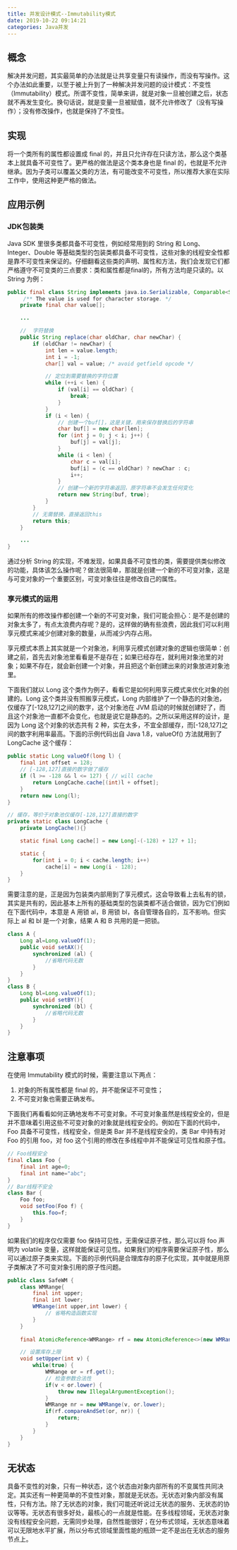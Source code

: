 ```yaml
---
title: 并发设计模式--Immutability模式
date: 2019-10-22 09:14:21
categories: Java并发
---
```

## 概念
解决并发问题，其实最简单的办法就是让共享变量只有读操作，而没有写操作。这个办法如此重要，以至于被上升到了一种解决并发问题的设计模式：不变性（Immutability）模式。所谓不变性，简单来讲，就是对象一旦被创建之后，状态就不再发生变化。换句话说，就是变量一旦被赋值，就不允许修改了（没有写操作）；没有修改操作，也就是保持了不变性。

## 实现
将一个类所有的属性都设置成 final 的，并且只允许存在只读方法，那么这个类基本上就具备不可变性了。更严格的做法是这个类本身也是 final 的，也就是不允许继承。因为子类可以覆盖父类的方法，有可能改变不可变性，所以推荐大家在实际工作中，使用这种更严格的做法。

## 应用示例
### JDK包装类
Java SDK 里很多类都具备不可变性，例如经常用到的 String 和 Long、Integer、Double 等基础类型的包装类都具备不可变性，这些对象的线程安全性都是靠不可变性来保证的。仔细翻看这些类的声明、属性和方法，我们会发现它们都严格遵守不可变类的三点要求：类和属性都是final的，所有方法均是只读的。以 String 为例：
```java
public final class String implements java.io.Serializable, Comparable<String>, CharSequence {
     /** The value is used for character storage. */
    private final char value[];

    ...

    //	字符替换
    public String replace(char oldChar, char newChar) {
        if (oldChar != newChar) {
            int len = value.length;
            int i = -1;
            char[] val = value; /* avoid getfield opcode */

            // 定位到需要替换的字符位置
            while (++i < len) {
                if (val[i] == oldChar) {
                    break;
                }
            }
            if (i < len) {
                // 创建⼀个buf[]，这是关键，⽤来保存替换后的字符串
                char buf[] = new char[len];
                for (int j = 0; j < i; j++) {
                    buf[j] = val[j];
                }
                while (i < len) {
                    char c = val[i];
                    buf[i] = (c == oldChar) ? newChar : c;
                    i++;
                }
                // 创建⼀个新的字符串返回，原字符串不会发⽣任何变化
                return new String(buf, true);
            }
        }
        // ⽆需替换，直接返回this		
        return this;
    }

    ...
}
```

通过分析 String 的实现，不难发现，如果具备不可变性的类，需要提供类似修改的功能，具体该怎么操作呢？做法很简单，那就是创建一个新的不可变对象，这是与可变对象的一个重要区别，可变对象往往是修改自己的属性。

### 享元模式的运用
如果所有的修改操作都创建一个新的不可变对象，我们可能会担心：是不是创建的对象太多了，有点太浪费内存呢？是的，这样做的确有些浪费，因此我们可以利用享元模式来减少创建对象的数量，从而减少内存占用。

享元模式本质上其实就是一个对象池，利用享元模式创建对象的逻辑也很简单：创建之前，首先去对象池里看看是不是存在；如果已经存在，就利用对象池里的对象；如果不存在，就会新创建一个对象，并且把这个新创建出来的对象放进对象池里。

下面我们就以 Long 这个类作为例子，看看它是如何利用享元模式来优化对象的创建的。Long 这个类并没有照搬享元模式，Long 内部维护了一个静态的对象池，仅缓存了[-128,127]之间的数字，这个对象池在 JVM 启动的时候就创建好了，而且这个对象池一直都不会变化，也就是说它是静态的。之所以采用这样的设计，是因为 Long 这个对象的状态共有 2 种，实在太多，不宜全部缓存，而[-128,127]之间的数字利用率最高。下面的示例代码出自 Java 1.8，valueOf() 方法就用到了LongCache 这个缓存：
```java
public static Long valueOf(long l) {
    final int offset = 128;
    // [-128,127]直接的数字做了缓存
    if (l >= -128 && l <= 127) { // will cache
        return LongCache.cache[(int)l + offset];
    }
    return new Long(l);
}

// 缓存，等价于对象池仅缓存[-128,127]直接的数字
private static class LongCache {
    private LongCache(){}

    static final Long cache[] = new Long[-(-128) + 127 + 1];

    static {
        for(int i = 0; i < cache.length; i++)
            cache[i] = new Long(i - 128);
    }
}
```

需要注意的是，正是因为包装类内部用到了享元模式，这会导致看上去私有的锁，其实是共有的，因此基本上所有的基础类型的包装类都不适合做锁，因为它们例如在下面代码中，本意是 A 用锁 al，B 用锁 bl，各自管理各自的，互不影响。但实际上 al 和 bl 是一个对象，结果 A 和 B 共用的是一把锁。
```java
class A {
    Long al=Long.valueOf(1);
    public void setAX(){
        synchronized (al) {
            //省略代码⽆数
        }
    }
}
class B {
    Long bl=Long.valueOf(1);
    public void setBY(){
        synchronized (bl) {
            //省略代码⽆数
        }
    }
}
```

## 注意事项
在使用 Immutability 模式的时候，需要注意以下两点：
1. 对象的所有属性都是 final 的，并不能保证不可变性；
2. 不可变对象也需要正确发布。

下面我们再看看如何正确地发布不可变对象。不可变对象虽然是线程安全的，但是并不意味着引用这些不可变对象的对象就是线程安全的。例如在下面的代码中，Foo 具备不可变性，线程安全，但是类 Bar 并不是线程安全的，类 Bar 中持有对 Foo 的引用 foo，对 foo 这个引用的修改在多线程中并不能保证可见性和原子性。
```java
// Foo线程安全
final class Foo {
    final int age=0;
    final int name="abc";
}
// Bar线程不安全
class Bar {
    Foo foo;
    void setFoo(Foo f) {
        this.foo=f;
    }
}
```

如果我们的程序仅仅需要 foo 保持可见性，无需保证原子性，那么可以将 foo 声明为 volatile 变量，这样就能保证可见性。如果我们的程序需要保证原子性，那么可以通过原子类来实现。下面的示例代码是合理库存的原子化实现，其中就是用原子类解决了不可变对象引用的原子性问题。

```java
public class SafeWM {
    class WMRange{
        final int upper;
        final int lower;
        WMRange(int upper,int lower) {
            // 省略构造函数实现
        }
    }
    
    final AtomicReference<WMRange> rf = new AtomicReference<>(new WMRange(0,0));

    // 设置库存上限
    void setUpper(int v) {
        while(true) {
            WMRange or = rf.get();
            // 检查参数合法性
            if(v < or.lower) {
                throw new IllegalArgumentException();
            }
            WMRange nr = new WMRange(v, or.lower);
            if(rf.compareAndSet(or, nr)) {
                return;
            }
        }
    }
}
```

## 无状态
具备不变性的对象，只有一种状态，这个状态由对象内部所有的不变属性共同决定。其实还有一种更简单的不变性对象，那就是无状态。无状态对象内部没有属性，只有方法。除了无状态的对象，我们可能还听说过无状态的服务、无状态的协议等等。无状态有很多好处，最核心的一点就是性能。在多线程领域，无状态对象没有线程安全问题，无需同步处理，自然性能很好；在分布式领域，无状态意味着可以无限地水平扩展，所以分布式领域里面性能的瓶颈一定不是出在无状态的服务节点上。